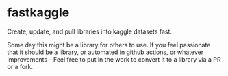 # fastkaggle
Create, update, and pull libraries into kaggle datasets fast.

Some day this might be a library for others to use.  If you feel passionate that it should be a library, or automated in github actions, or whatever improvements - Feel free to put in the work to convert it to a library via a PR or a fork.
